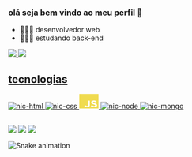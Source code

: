 ### olá seja bem vindo ao meu perfil 👋
- 🧑🏻‍💻 desenvolvedor web
- 🧑🏻‍🏫 estudando back-end
<div>
  <a href="https://github.com/Nicollas-Ernane">
    <img height="180cm" src="https://github-readme-stats.vercel.app/api?username=Nicollas-Ernane&show_icons=true&theme=dracula&include_all_commits=true&count_private=true"/>
    <img height="180cm" src="https://github-readme-stats.vercel.app/api/top-langs?username=Nicollas-Ernane&layout=compact&langs_count=16&theme=dracula"/>
</div>

## tecnologias
<div style="display: inline_block">
<img aling="center" alt="nic-html" height="30" width="40" src="https://cdn.jsdelivr.net/gh/devicons/devicon@latest/icons/html5/html5-plain.svg">
<img aling="center" alt="nic-css" height="30" width="40" src="https://cdn.jsdelivr.net/gh/devicons/devicon@latest/icons/css3/css3-plain.svg">
<img aling="center" alt="nic-js" height="30" width="40" src="https://raw.githubusercontent.com/devicons/devicon/master/icons/javascript/javascript-plain.svg">
<img aling="center" alt="nic-node" height="40" width="50" src="https://cdn.jsdelivr.net/gh/devicons/devicon@latest/icons/nodejs/nodejs-original-wordmark.svg" >
<img aling="center" alt="nic-mongo" height="40" width="50" src="https://cdn.jsdelivr.net/gh/devicons/devicon@latest/icons/mongodb/mongodb-original-wordmark.svg" >
</div>

##

<div>
  <a href="https://www.instagram.com/y2k_.nic?igsh=eXVuZW55dnJybjNs" target"_blank"><img src="https://img.shields.io/badge/Instagram-E4405F?style=for-the-badge&logo=instagram&logoColor=white" target="_blank"></a>
  <a href="https://www.linkedin.com/in/nicollas-ernane-costa-lima-298567313/" target"_blank"><img src="https://img.shields.io/badge/LinkedIn-0077B5?style=for-the-badge&logo=linkedin&logoColor=white" target="_blank"></a>
    <a href="nicollasernanecosta@gmail.com" target"_blank"><img src="https://img.shields.io/badge/Gmail-D14836?style=for-the-badge&logo=gmail&logoColor=white" target="_blank"></a>
</div>

![Snake animation](https://github.com/Nicollas-Ernane)
